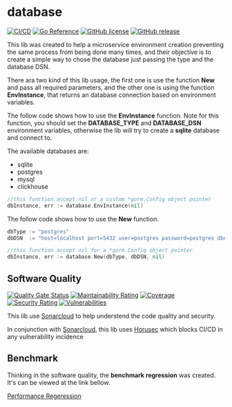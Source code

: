 # database

[![CI/CD](https://github.com/posteris/database/workflows/CI/badge.svg)](https://github.com/posteris/database/actions/workflows/build.yml)
[![Go Reference](https://pkg.go.dev/badge/github.com/posteris/database.svg)](https://pkg.go.dev/github.com/posteris/database)
[![GitHub license](https://badgen.net/github/license/posteris/database)](https://github.com/posteris/database/blob/master/LICENSE)
[![GitHub release](https://img.shields.io/github/release/posteris/database.svg)](https://GitHub.com/posteris/database/releases/)

This lib was created to help a microservice environment creation preventing the same process from being done many times, and their objective is to create a simple way to chose the database just passing the type and the database DSN.

There ara two kind of this lib usage, the first one is use the function __New__ and pass all required parameters, and the other one is using the function __EnvInstance__, that returns an database connection based on environment variables.

The follow code shows how to use the __EnvInstance__ function. Note for this function, you should set the __DATABASE_TYPE__ and __DATABASE_DSN__ environment variables, otherwise the lib will try to create a __sqlite__ database and connect to.

The available databases are:
* sqlite
* postgres
* mysql
* clickhouse

```go
//this function accept nil or a custom *gorm.Config object pointer
dbInstance, err := database.EnvInstance(nil) 
```

The follow code shows how to use the __New__ function.

```go 
dbType := "postgres"
dbDSN  := "host=localhost port=5432 user=postgres password=postgres dbname=postgres sslmode=disable"

//this function accept nil for a *gorm.Config object pointer
dbInstance, err := database.New(dbType, dbDSN, nil)
```

## Software Quality
[![Quality Gate Status](https://sonarcloud.io/api/project_badges/measure?project=posteris_database&metric=alert_status)](https://sonarcloud.io/summary/new_code?id=posteris_database)
[![Maintainability Rating](https://sonarcloud.io/api/project_badges/measure?project=posteris_database&metric=sqale_rating)](https://sonarcloud.io/summary/new_code?id=posteris_database)
[![Coverage](https://sonarcloud.io/api/project_badges/measure?project=posteris_database&metric=coverage)](https://sonarcloud.io/summary/new_code?id=posteris_database)
[![Security Rating](https://sonarcloud.io/api/project_badges/measure?project=posteris_database&metric=security_rating)](https://sonarcloud.io/summary/new_code?id=posteris_database)
[![Vulnerabilities](https://sonarcloud.io/api/project_badges/measure?project=posteris_database&metric=vulnerabilities)](https://sonarcloud.io/summary/new_code?id=posteris_database)


This lib use [Sonarcloud](https://sonarcloud.io/) to help understend the code quality and security.

In conjunction with [Sonarcloud](https://sonarcloud.io/), this lib uses [Horusec](https://horusec.io/) which blocks CI/CD in any vulnerability incidence


## Benchmark

Thinking in the software quality, the __benchmark regression__ was created. It's can be viewed at the link bellow.

[Performance Regeression](https://posteris.github.io/database/dev/bench/)